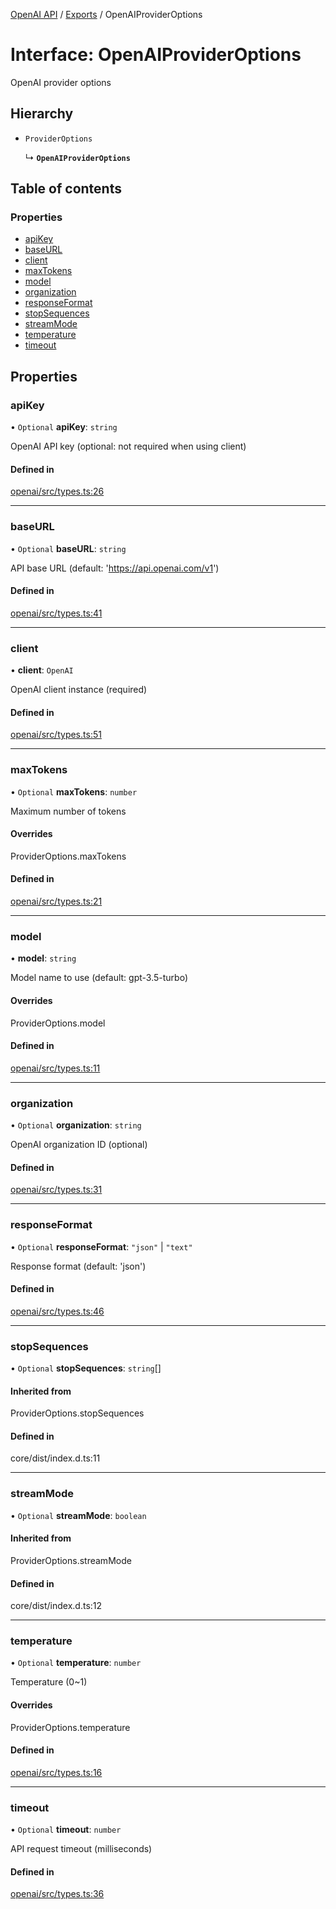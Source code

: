 <!-- 
 ⚠️  AUTO-GENERATED FILE - DO NOT EDIT MANUALLY
 This file is automatically generated by scripts/docs-generator.js
 To make changes, edit the source TypeScript files or update the generator script
-->

[OpenAI API](../../) / [Exports](../modules) / OpenAIProviderOptions

# Interface: OpenAIProviderOptions

OpenAI provider options

## Hierarchy

- `ProviderOptions`

  ↳ **`OpenAIProviderOptions`**

## Table of contents

### Properties

- [apiKey](OpenAIProviderOptions#apikey)
- [baseURL](OpenAIProviderOptions#baseurl)
- [client](OpenAIProviderOptions#client)
- [maxTokens](OpenAIProviderOptions#maxtokens)
- [model](OpenAIProviderOptions#model)
- [organization](OpenAIProviderOptions#organization)
- [responseFormat](OpenAIProviderOptions#responseformat)
- [stopSequences](OpenAIProviderOptions#stopsequences)
- [streamMode](OpenAIProviderOptions#streammode)
- [temperature](OpenAIProviderOptions#temperature)
- [timeout](OpenAIProviderOptions#timeout)

## Properties

### apiKey

• `Optional` **apiKey**: `string`

OpenAI API key (optional: not required when using client)

#### Defined in

[openai/src/types.ts:26](https://github.com/woojubb/robota/blob/89842967edeeb7f25153b1e33bdb8662b56d56c4/packages/openai/src/types.ts#L26)

___

### baseURL

• `Optional` **baseURL**: `string`

API base URL (default: 'https://api.openai.com/v1')

#### Defined in

[openai/src/types.ts:41](https://github.com/woojubb/robota/blob/89842967edeeb7f25153b1e33bdb8662b56d56c4/packages/openai/src/types.ts#L41)

___

### client

• **client**: `OpenAI`

OpenAI client instance (required)

#### Defined in

[openai/src/types.ts:51](https://github.com/woojubb/robota/blob/89842967edeeb7f25153b1e33bdb8662b56d56c4/packages/openai/src/types.ts#L51)

___

### maxTokens

• `Optional` **maxTokens**: `number`

Maximum number of tokens

#### Overrides

ProviderOptions.maxTokens

#### Defined in

[openai/src/types.ts:21](https://github.com/woojubb/robota/blob/89842967edeeb7f25153b1e33bdb8662b56d56c4/packages/openai/src/types.ts#L21)

___

### model

• **model**: `string`

Model name to use (default: gpt-3.5-turbo)

#### Overrides

ProviderOptions.model

#### Defined in

[openai/src/types.ts:11](https://github.com/woojubb/robota/blob/89842967edeeb7f25153b1e33bdb8662b56d56c4/packages/openai/src/types.ts#L11)

___

### organization

• `Optional` **organization**: `string`

OpenAI organization ID (optional)

#### Defined in

[openai/src/types.ts:31](https://github.com/woojubb/robota/blob/89842967edeeb7f25153b1e33bdb8662b56d56c4/packages/openai/src/types.ts#L31)

___

### responseFormat

• `Optional` **responseFormat**: ``"json"`` \| ``"text"``

Response format (default: 'json')

#### Defined in

[openai/src/types.ts:46](https://github.com/woojubb/robota/blob/89842967edeeb7f25153b1e33bdb8662b56d56c4/packages/openai/src/types.ts#L46)

___

### stopSequences

• `Optional` **stopSequences**: `string`[]

#### Inherited from

ProviderOptions.stopSequences

#### Defined in

core/dist/index.d.ts:11

___

### streamMode

• `Optional` **streamMode**: `boolean`

#### Inherited from

ProviderOptions.streamMode

#### Defined in

core/dist/index.d.ts:12

___

### temperature

• `Optional` **temperature**: `number`

Temperature (0~1)

#### Overrides

ProviderOptions.temperature

#### Defined in

[openai/src/types.ts:16](https://github.com/woojubb/robota/blob/89842967edeeb7f25153b1e33bdb8662b56d56c4/packages/openai/src/types.ts#L16)

___

### timeout

• `Optional` **timeout**: `number`

API request timeout (milliseconds)

#### Defined in

[openai/src/types.ts:36](https://github.com/woojubb/robota/blob/89842967edeeb7f25153b1e33bdb8662b56d56c4/packages/openai/src/types.ts#L36)
